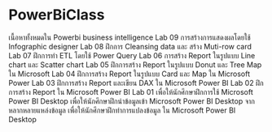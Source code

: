 # PowerBiClass
เนื้อหาทั้งหมดใน Powerbi business intelligence
Lab 09 การสร้างการแสดงผลโดยใช้ Infographic designer
Lab 08 ฝึกการ Cleansing data และ สร้าง Muti-row card
Lab 07 ฝึกการทำ ETL โดยใช้ Power Query
Lab 06 การสร้าง Report ในรูปแบบ Line chart และ Scatter chart
Lab 05 ฝึกการสร้าง Report ในรูปแบบ Donut และ Tree Map ใน Microsoft
Lab 04 ฝึกการสร้าง Report ในรูปแบบ Card และ Map ใน Microsoft Power
Lab 03 ฝึกการสร้าง Report และเขียน DAX ใน Microsoft Power BI
Lab 02 ฝึกการสร้าง Report ใน Microsoft Power BI
Lab 01 เพื่อให้นักศึกษาฝึกการใช้ Microsoft Power BI Desktop เพื่อให้นักศึกษาฝึกนำข้อมูลเข้า Microsoft Power BI Desktop จากหลากหลายแหล่งข้อมูล เพื่อให้นักศึกษาฝึกทำการแปลงข้อมูล ใน Microsoft Power BI Desktop
